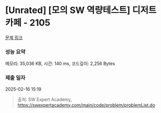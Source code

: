 # [Unrated] [모의 SW 역량테스트] 디저트 카페 - 2105 

[문제 링크](https://swexpertacademy.com/main/code/problem/problemDetail.do?contestProbId=AV5VwAr6APYDFAWu) 

### 성능 요약

메모리: 35,036 KB, 시간: 140 ms, 코드길이: 2,256 Bytes

### 제출 일자

2025-02-16 15:19



> 출처: SW Expert Academy, https://swexpertacademy.com/main/code/problem/problemList.do